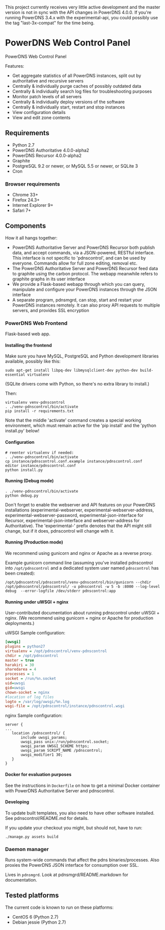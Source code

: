 This project currently receives very little active development and the master version is not in sync with the API changes in PowerDNS 4.0.0. If you're running PowerDNS 3.4.x with the experimental-api, you could possibly use the tag "last-3x-compat" for the time being.

# PowerDNS Web Control Panel

PowerDNS Web Control Panel

Features:
* Get aggregate statistics of all PowerDNS instances, split out by authoritative and recursive servers
* Centrally & individually purge caches of possibly outdated data
* Centrally & individually search log files for troubleshooting purposes
* Monitor patch levels of all servers
* Centrally & individually deploy versions of the software
* Centrally & individually start, restart and stop instances
* View configuration details
* View and edit zone contents

## Requirements

* Python 2.7
* PowerDNS Authoritative 4.0.0-alpha2
* PowerDNS Recursor 4.0.0-alpha2
* Graphite
* PostgreSQL 9.2 or newer, or MySQL 5.5 or newer, or SQLite 3
* Cron

### Browser requirements

* Chrome 33+
* Firefox 24.3+
* Internet Explorer 9+
* Safari 7+

## Components

How it all hangs together:

* PowerDNS Authoritative Server and PowerDNS Recursor both publish data, and accept commands, via a
  JSON-powered, RESTful interface. This interface is not specific to 'pdnscontrol', and can be used
  by everyone. Commands allow for full zone editing, removal etc.
* The PowerDNS Authoritative Server and PowerDNS Recursor feed data to graphite using the carbon protocol.
  The webapp meanwhile refers to graphite graphs in its user interface
* We provide a Flask-based webapp through which you can query, manipulate and configure your PowerDNS instances 
  through the JSON interface
* A separate program, pdnsmgrd, can stop, start and restart your PowerDNS instances remotely. It can also proxy API requests to multiple servers, and provides SSL encryption

### PowerDNS Web Frontend

Flask-based web app.

#### Installing the frontend

Make sure you have MySQL, PostgreSQL and Python development libraries available, possibly like this:

    sudo apt-get install libpq-dev libmysqlclient-dev python-dev build-essential virtualenv

(SQLite drivers come with Python, so there's no extra library to install.)

Then:

    virtualenv venv-pdnscontrol
    . ./venv-pdnscontrol/bin/activate
    pip install -r requirements.txt

Note that the middle 'activate' command creates a special working environment, which must remain active for
the 'pip install' and the 'python install.py' below!

#### Configuration

    # reenter virtualenv if needed:
    . ./venv-pdnscontrol/bin/activate
    cp instance/pdnscontrol.conf.example instance/pdnscontrol.conf
    editor instance/pdnscontrol.conf
    python install.py


#### Running (Debug mode)

    . ./venv-pdnscontrol/bin/activate
    python debug.py

Don't forget to enable the webserver and API features on your PowerDNS installations (experimental-webserver, experimental-webserver-address, experimental-webserver-password, experimental-json-interface for Recursor, experimental-json-interface and webserver-address for Authoritative). The 'experimental-' prefix denotes that the API might still change, but if it does, pdnscontrol will change with it.

#### Running (Production mode)

We recommend using gunicorn and nginx or Apache as a reverse proxy.

Example gunicorn command line (assuming you've installed pdnscontrol into `/opt/pdnscontrol` and a dedicated system user named `pdnscontrol` has been created):

```
/opt/pdnscontrol/pdnscontrol/venv-pdnscontrol/bin/gunicorn --chdir /opt/pdnscontrol/pdnscontrol/ -u pdnscontrol -w 5 -b :8000 --log-level debug  --error-logfile /dev/stderr pdnscontrol:app
```

#### Running under uWSGI + nginx

User-contributed documentation about running pdnscontrol under uWSGI + nginx. (We recommend using gunicorn + nginx or Apache for production deployments.)

uWSGI Sample configuration:

```ini
[uwsgi]
plugins = python27
virtualenv = /opt/pdnscontrol/venv-pdnscontrol
chdir = /opt/pdnscontrol
master = true
harakiri = 30
sharedarea = 4
processes = 1
socket = /run/%n.socket
uid=uwsgi
gid=uwsgi
chown-socket = nginx
#location of log files
logto = /var/log/uwsgi/%n.log
wsgi-file = /opt/pdnscontrol/instance/pdnscontrol.wsgi
```

nginx Sample configuration:

```
server {
...
   location /pdnscontrol/ {
       include uwsgi_params;
       uwsgi_pass unix:/run/pdnscontrol.socket;
       uwsgi_param UWSGI_SCHEME https;
       uwsgi_param SCRIPT_NAME /pdnscontrol;
       uwsgi_modifier1 30;
   }
}
```


#### Docker for evaluation purposes

See the instructions in `Dockerfile` on how to get a minimal Docker container with PowerDNS Authoritative Server and pdnscontrol.

#### Developing

To update built templates, you also need to have other software installed.
See pdnscontrol/README.md for details.

If you update your checkout you might, but should not, have to run:

    ./manage.py assets build

### Daemon manager

Runs system-wide commands that affect the pdns binaries/processes.
Also proxies the PowerDNS JSON interface for consumption over SSL.

Lives in `pdnsmgrd`. Look at pdnsmgrd/README.markdown for documentation.


## Tested platforms

The current code is known to run on these platforms:

* CentOS 6 (Python 2.7)
* Debian jessie (Python 2.7)

